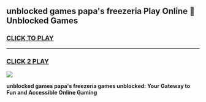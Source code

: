 
## unblocked games papa's freezeria Play Online 👋 Unblocked Games
<h3>
<a href="https://premium.freeplayer.one?title=unblocked_games_papa's_freezeria&ref=19F">CLICK TO PLAY</a></h3>
<hr>

<h3>
<a href="https://premium.freeplayer.one?title=unblocked_games_papa's_freezeria&ref=19F">CLICK 2 PLAY</a>
  
</h3>

<a href="https://premium.freeplayer.one?title=unblocked_games_papa's_freezeria&ref=19F"><img src="https://clearcache.store/games.png"></a>


**unblocked games papa's freezeria games unblocked: Your Gateway to Fun and Accessible Online Gaming**
